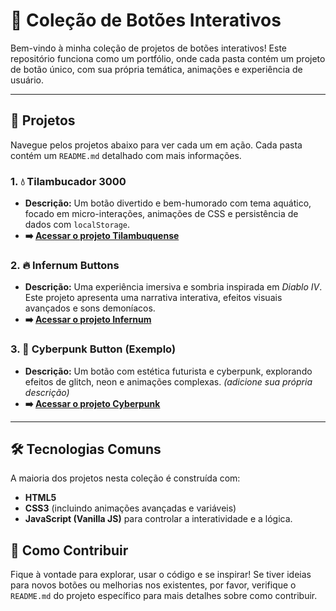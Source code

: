 # 🎨 Coleção de Botões Interativos

Bem-vindo à minha coleção de projetos de botões interativos! Este repositório funciona como um portfólio, onde cada pasta contém um projeto de botão único, com sua própria temática, animações e experiência de usuário.

---

## 🚀 Projetos

Navegue pelos projetos abaixo para ver cada um em ação. Cada pasta contém um `README.md` detalhado com mais informações.

### 1. 💧 Tilambucador 3000

- **Descrição:** Um botão divertido e bem-humorado com tema aquático, focado em micro-interações, animações de CSS e persistência de dados com `localStorage`.
- **➡️ [Acessar o projeto Tilambuquense](./tilambuquense/)**

### 2. 🔥 Infernum Buttons

- **Descrição:** Uma experiência imersiva e sombria inspirada em _Diablo IV_. Este projeto apresenta uma narrativa interativa, efeitos visuais avançados e sons demoníacos.
- **➡️ [Acessar o projeto Infernum](./infernum/)**

### 3. 🤖 Cyberpunk Button (Exemplo)

- **Descrição:** Um botão com estética futurista e cyberpunk, explorando efeitos de glitch, neon e animações complexas. _(adicione sua própria descrição)_
- **➡️ [Acessar o projeto Cyberpunk](./cyberpunk/)**

---

## 🛠️ Tecnologias Comuns

A maioria dos projetos nesta coleção é construída com:

- **HTML5**
- **CSS3** (incluindo animações avançadas e variáveis)
- **JavaScript (Vanilla JS)** para controlar a interatividade e a lógica.

## 🤝 Como Contribuir

Fique à vontade para explorar, usar o código e se inspirar! Se tiver ideias para novos botões ou melhorias nos existentes, por favor, verifique o `README.md` do projeto específico para mais detalhes sobre como contribuir.
